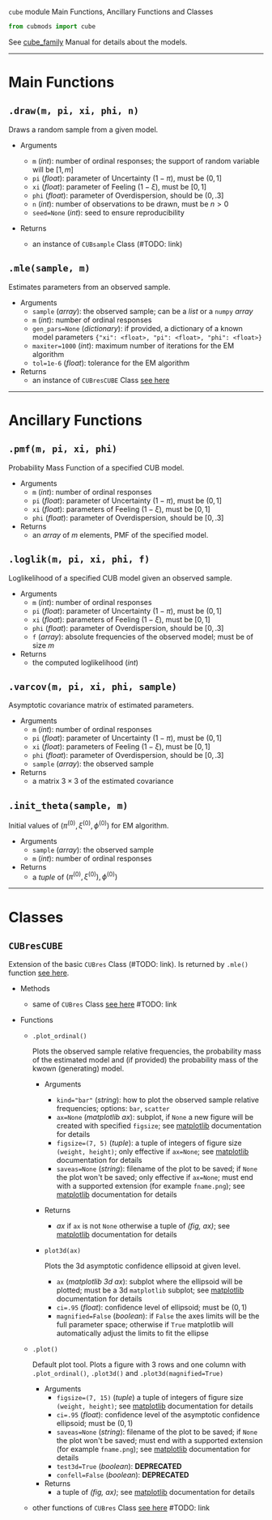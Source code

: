 `cube` module Main Functions, Ancillary Functions and Classes

```Python
from cubmods import cube
```

See [cube_family](../04_cube_family.md) Manual for details about the models.

***

# Main Functions

## `.draw(m, pi, xi, phi, n)`

Draws a random sample from a given model.

- Arguments
  - `m` (_int_): number of ordinal responses; the support of random variable will be $[1,m]$
  - `pi` (_float_): parameter of Uncertainty $(1-\pi)$, must be $(0,1]$
  - `xi` (_float_): parameter of Feeling $(1-\xi)$, must be $[0,1]$
  - `phi` (_float_): parameter of Overdispersion, should be $(0,.3]$
  - `n` (_int_): number of observations to be drawn, must be $n>0$
  - `seed=None` (_int_): seed to ensure reproducibility

- Returns
  - an instance of `CUBsample` Class (#TODO: link)

## `.mle(sample, m)`

Estimates parameters from an observed sample.

- Arguments
  - `sample` (_array_): the observed sample; can be a _list_ or a `numpy` _array_
  - `m` (_int_): number of ordinal responses
  - `gen_pars=None` (_dictionary_): if provided, a dictionary of a known model parameters `{"xi": <float>, "pi": <float>, "phi": <float>}`
  - `maxiter=1000` (_int_): maximum number of iterations for the EM algorithm
  - `tol=1e-6` (_float_): tolerance for the EM algorithm
- Returns
  - an instance of `CUBresCUBE` Class [see here](cub.md#CUBresCUB00)

***

# Ancillary Functions

## `.pmf(m, pi, xi, phi)`
Probability Mass Function of a specified CUB model.
- Arguments
  - `m` (_int_): number of ordinal responses
  - `pi` (_float_): parameter of Uncertainty $(1-\pi)$, must be $(0,1]$
  - `xi` (_float_): parameters of Feeling $(1-\xi)$, must be $[0,1]$
  - `phi` (_float_): parameter of Overdispersion, should be $[0,.3]$
- Returns
  - an _array_ of $m$ elements, PMF of the specified model.

## `.loglik(m, pi, xi, phi, f)`
Loglikelihood of a specified CUB model given an observed sample.
- Arguments
  - `m` (_int_): number of ordinal responses
  - `pi` (_float_): parameter of Uncertainty $(1-\pi)$, must be $(0,1]$
  - `xi` (_float_): parameters of Feeling $(1-\xi)$, must be $[0,1]$
  - `phi` (_float_): parameter of Overdispersion, should be $[0,.3]$
  - `f` (_array_): absolute frequencies of the observed model; must be of size $m$
- Returns
  - the computed loglikelihood (_int_)

## `.varcov(m, pi, xi, phi, sample)`
Asymptotic covariance matrix of estimated parameters.
- Arguments
  - `m` (_int_): number of ordinal responses
  - `pi` (_float_): parameter of Uncertainty $(1-\pi)$, must be $(0,1]$
  - `xi` (_float_): parameters of Feeling $(1-\xi)$, must be $[0,1]$
  - `phi` (_float_): parameter of Overdispersion, should be $[0,.3]$
  - `sample` (_array_): the observed sample
- Returns
  - a matrix $3 \times 3$ of the estimated covariance

## `.init_theta(sample, m)`
Initial values of $(\pi^{(0)}, \xi^{(0)}, \phi^{(0)})$ for EM algorithm.
- Arguments
  - `sample` (_array_): the observed sample
  - `m` (_int_): number of ordinal responses
- Returns
  - a _tuple_ of $(\pi^{(0)}, \xi^{(0)}), \phi^{(0)})$

***

# Classes

## `CUBresCUBE`

Extension of the basic `CUBres` Class (#TODO: link). Is returned by `.mle()` function [see here](cub.md#mle).

- Methods
  - same of `CUBres` Class [see here]() #TODO: link

- Functions
  - `.plot_ordinal()`
    
    Plots the observed sample relative frequencies, the probability mass of the estimated model and (if provided) the probability mass of the kwown (generating) model.

    - Arguments
      - `kind="bar"` (_string_): how to plot the observed sample relative frequencies; options: `bar`, `scatter`
      - `ax=None` (_matplotlib ax_): subplot, if `None` a new figure will be created with specified `figsize`; see [matplotlib](https://matplotlib.org) documentation for details
      - `figsize=(7, 5)` (_tuple_): a tuple of integers of figure size `(weight, height)`; only effective if `ax=None`; see [matplotlib](https://matplotlib.org) documentation for details
      - `saveas=None` (_string_): filename of the plot to be saved; if `None` the plot won't be saved; only effective if `ax=None`; must end with a supported extension (for example `fname.png`); see [matplotlib](https://matplotlib.org) documentation for details
    - Returns
      - _ax_ if `ax` is not `None` otherwise a tuple of _(fig, ax)_; see [matplotlib](https://matplotlib.org) documentation for details

    - `plot3d(ax)`
      
      Plots the 3d asymptotic confidence ellipsoid at given level.
      - `ax` (_matplotlib 3d ax_): subplot where the ellipsoid will be plotted; must be a 3d `matplotlib` subplot;  see [matplotlib](https://matplotlib.org) documentation for details
      - `ci=.95` (_float_): confidence level of ellipsoid; must be $(0,1)$
      - `magnified=False` (_boolean_): if `False` the axes limits will be the full parameter space; otherwise if `True` matplotlib will automatically adjust the limits to fit the ellipse

  - `.plot()`
    
    Default plot tool. Plots a figure with 3 rows and one column with `.plot_ordinal()`, `.plot3d()` and `.plot3d(magnified=True)`
    - Arguments
      - `figsize=(7, 15)` (_tuple_) a tuple of integers of figure size `(weight, height)`; see [matplotlib](https://matplotlib.org) documentation for details
      - `ci=.95` (_float_): confidence level of the asymptotic confidence ellipsoid; must be $(0,1)$
      - `saveas=None` (_string_): filename of the plot to be saved; if `None` the plot won't be saved; must end with a supported extension (for example `fname.png`); see [matplotlib](https://matplotlib.org) documentation for details
      - `test3d=True` (_boolean_): **DEPRECATED**
      - `confell=False` (_boolean_): **DEPRECATED**
    - Returns
      - a tuple of _(fig, ax)_; see [matplotlib](https://matplotlib.org) documentation for details

  - other functions of `CUBres` Class [see here]() #TODO: link
